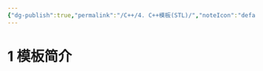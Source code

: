 ```yaml
---
{"dg-publish":true,"permalink":"/C++/4. C++模板(STL)/","noteIcon":"default","created":"2025-09-19T22:19:52.052+08:00","updated":"2025-09-19T22:20:59.980+08:00"}
---
```



# 1 模板简介  







